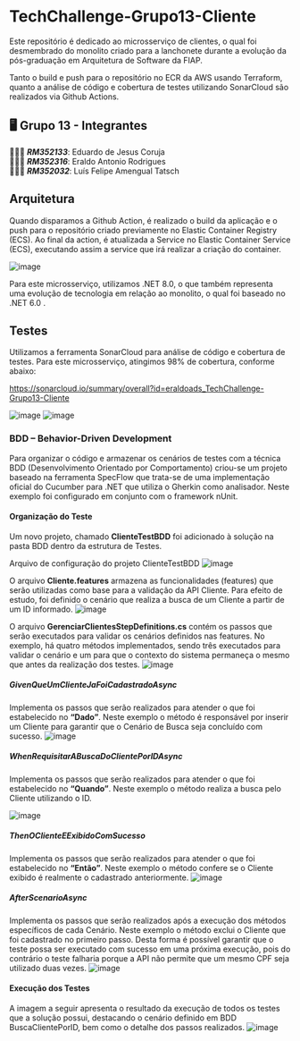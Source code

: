 # TechChallenge-Grupo13-Cliente
Este repositório é dedicado ao microsserviço de clientes, o qual foi desmembrado do monolito criado para a lanchonete durante a evolução da pós-graduação em Arquitetura de Software da FIAP.

Tanto o build e push para o repositório no ECR da AWS usando Terraform, quanto a análise de código e cobertura de testes utilizando SonarCloud são realizados via Github Actions.

## 🖥️ Grupo 13 - Integrantes
🧑🏻‍💻 *<b>RM352133</b>*: Eduardo de Jesus Coruja </br>
🧑🏻‍💻 *<b>RM352316</b>*: Eraldo Antonio Rodrigues </br>
🧑🏻‍💻 *<b>RM352032</b>*: Luís Felipe Amengual Tatsch </br>

## Arquitetura
Quando disparamos a Github Action, é realizado o build da aplicação e o push para o repositório criado previamente no Elastic Container Registry (ECS).
Ao final da action, é atualizada a Service no Elastic Container Service (ECS), executando assim a service que irá realizar a criação do container.

![image](https://github.com/eraldoads/TechChallenge-Grupo13-Cliente/assets/47857203/cc0b90a4-d8f3-4c77-ad54-2d9038e034ff)

Para este microsserviço, utilizamos .NET 8.0, o que também representa uma evolução de tecnologia em relação ao monolito, o qual foi baseado no .NET 6.0 .

## Testes

Utilizamos a ferramenta SonarCloud para análise de código e cobertura de testes. Para este microsserviço, atingimos 98% de cobertura, conforme abaixo:

https://sonarcloud.io/summary/overall?id=eraldoads_TechChallenge-Grupo13-Cliente

![image](https://github.com/eraldoads/TechChallenge-Grupo13-Cliente/assets/47857203/cf911e32-016a-4429-8122-61bc2085eecb)
![image](https://github.com/eraldoads/TechChallenge-Grupo13-Cliente/assets/47857203/0a5ca248-8be2-449d-99a9-1c28eccd486f)

### BDD – Behavior-Driven Development

Para organizar o código e armazenar os cenários de testes com a técnica BDD (Desenvolvimento Orientado por Comportamento) criou-se um projeto baseado na ferramenta SpecFlow que trata-se de uma implementação oficial do Cucumber para .NET que utiliza o Gherkin como analisador. Neste exemplo foi configurado em conjunto com o framework nUnit. 

#### Organização do Teste

Um novo projeto, chamado <b>ClienteTestBDD</b> foi adicionado à solução na pasta BDD dentro da estrutura de Testes.

Arquivo de configuração do projeto ClienteTestBDD
![image](https://github.com/eraldoads/TechChallenge-Grupo13-Cliente/assets/149120484/9dad3904-b9f7-4f54-8181-26bfc8128ff7)

O arquivo <b>Cliente.features</b> armazena as funcionalidades (features) que serão utilizadas como base para a validação da API Cliente. Para efeito de estudo, foi definido o cenário que realiza a busca de um Cliente a partir de um ID informado.
![image](https://github.com/eraldoads/TechChallenge-Grupo13-Cliente/assets/149120484/56a558fd-0d50-4405-8579-f3c383611e32)

O arquivo <b>GerenciarClientesStepDefinitions.cs</b> contém os passos que serão executados para validar os cenários definidos nas features. No exemplo, há quatro métodos implementados, sendo três executados para validar o cenário e um para que o contexto do sistema permaneça o mesmo que antes da realização dos testes.
![image](https://github.com/eraldoads/TechChallenge-Grupo13-Cliente/assets/149120484/dbd44005-6eec-4809-b80a-03cdaa8b65f8)

##### GivenQueUmClienteJaFoiCadastradoAsync
Implementa os passos que serão realizados para atender o que foi estabelecido no <b>“Dado”</b>. Neste exemplo o método é responsável por inserir um Cliente para garantir que o Cenário de Busca seja concluído com sucesso.
![image](https://github.com/eraldoads/TechChallenge-Grupo13-Cliente/assets/149120484/a1fbc5ca-772e-4dc3-b147-7ca51a99a972)

##### WhenRequisitarABuscaDoClientePorIDAsync
Implementa os passos que serão realizados para atender o que foi estabelecido no <b>“Quando”</b>. Neste exemplo o método realiza a busca pelo Cliente utilizando o ID.

![image](https://github.com/eraldoads/TechChallenge-Grupo13-Cliente/assets/149120484/ee13e61c-a1e8-4dfc-aa48-cdde1b560adb)

##### ThenOClienteEExibidoComSucesso
Implementa os passos que serão realizados para atender o que foi estabelecido no <b>“Então”</b>. Neste exemplo o método confere se o Cliente exibido é realmente o cadastrado anteriormente.
![image](https://github.com/eraldoads/TechChallenge-Grupo13-Cliente/assets/149120484/3da307c3-fac1-498a-be42-fe5e118ff89f)

##### AfterScenarioAsync
Implementa os passos que serão realizados após a execução dos métodos específicos de cada Cenário. Neste exemplo o método exclui o Cliente que foi cadastrado no primeiro passo. Desta forma é possível garantir que o teste possa ser executado com sucesso em uma próxima execução, pois do contrário o teste falharia porque a API não permite que um mesmo CPF seja utilizado duas vezes.
![image](https://github.com/eraldoads/TechChallenge-Grupo13-Cliente/assets/149120484/8782557c-bd88-4723-a35b-603749a92f13)

#### Execução dos Testes
A imagem a seguir apresenta o resultado da execução de todos os testes que a solução possui, destacando o cenário definido em BDD BuscaClientePorID, bem como o detalhe dos passos realizados.
![image](https://github.com/eraldoads/TechChallenge-Grupo13-Cliente/assets/149120484/e90167fc-4c06-4a77-88a2-97170f897386)
